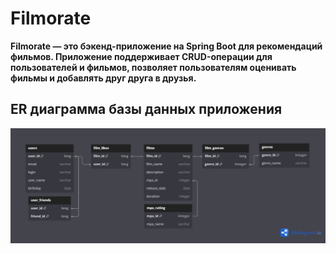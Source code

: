 # Filmorate
**Filmorate — это бэкенд-приложение на Spring Boot для рекомендаций фильмов. Приложение поддерживает CRUD-операции для пользователей и фильмов, позволяет пользователям оценивать фильмы и добавлять друг друга в друзья.**

## ER диаграмма базы данных приложения
![filmorate ER diagram](https://github.com/ihiwblby/java-filmorate/blob/add-database/src/main/resources/ER%20diagram.png)
